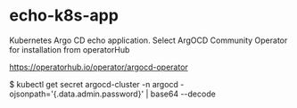 # echo-k8s-app
Kubernetes Argo CD echo application. Select ArgOCD Community Operator for installation from operatorHub


https://operatorhub.io/operator/argocd-operator

$ kubectl get secret argocd-cluster -n argocd -ojsonpath='{.data.admin\.password}' | base64 --decode
